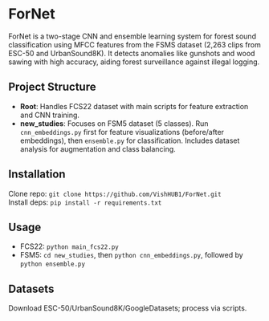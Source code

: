 # ForNet

ForNet is a two-stage CNN and ensemble learning system for forest sound classification using MFCC features from the FSMS dataset (2,263 clips from ESC-50 and UrbanSound8K). It detects anomalies like gunshots and wood sawing with high accuracy, aiding forest surveillance against illegal logging.

## Project Structure

- **Root**: Handles FCS22 dataset with main scripts for feature extraction and CNN training.
- **new_studies**: Focuses on FSM5 dataset (5 classes). Run `cnn_embeddings.py` first for feature visualizations (before/after embeddings), then `ensemble.py` for classification. Includes dataset analysis for augmentation and class balancing.

## Installation

Clone repo: `git clone https://github.com/VishHUB1/ForNet.git`  
Install deps: `pip install -r requirements.txt`

## Usage

- FCS22: `python main_fcs22.py`
- FSM5: `cd new_studies`, then `python cnn_embeddings.py`, followed by `python ensemble.py`

## Datasets

Download ESC-50/UrbanSound8K/GoogleDatasets; process via scripts.


